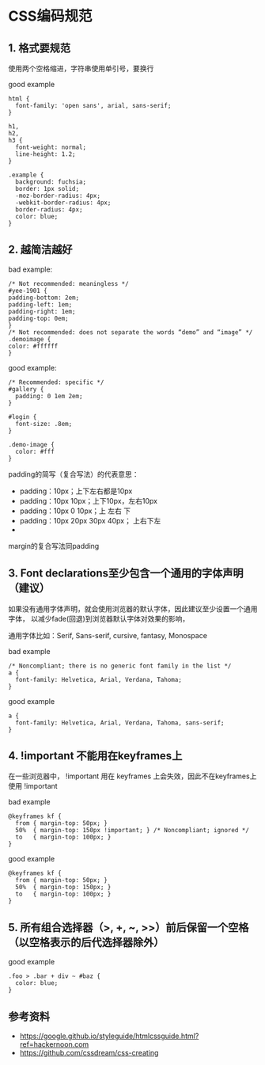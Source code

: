 # CSS编码规范
## 1. 格式要规范
使用两个空格缩进，字符串使用单引号，要换行

good example
```
html {
  font-family: 'open sans', arial, sans-serif;
}

h1,
h2,
h3 {
  font-weight: normal;
  line-height: 1.2;
}

.example {
  background: fuchsia;
  border: 1px solid;
  -moz-border-radius: 4px;
  -webkit-border-radius: 4px;
  border-radius: 4px;
  color: blue;
}
```

## 2. 越简洁越好
bad example:
```
/* Not recommended: meaningless */
#yee-1901 {
padding-bottom: 2em;
padding-left: 1em;
padding-right: 1em;
padding-top: 0em;
}
/* Not recommended: does not separate the words “demo” and “image” */
.demoimage {
color: #ffffff
}
```

good example:
```
/* Recommended: specific */
#gallery {
  padding: 0 1em 2em;
}

#login {
  font-size: .8em;
}

.demo-image {
  color: #fff
}
```

padding的简写（复合写法）的代表意思：
- padding：10px；上下左右都是10px
- padding：10px 10px；上下10px，左右10px
- padding：10px 0 10px；上 左右 下
- padding：10px 20px 30px 40px； 上右下左
- 
margin的复合写法同padding


## 3. Font declarations至少包含一个通用的字体声明（建议）
如果没有通用字体声明，就会使用浏览器的默认字体，因此建议至少设置一个通用字体，
以减少fade(回退)到浏览器默认字体对效果的影响，

通用字体比如：Serif, Sans-serif, cursive, fantasy, Monospace

bad example
```
/* Noncompliant; there is no generic font family in the list */
a {
  font-family: Helvetica, Arial, Verdana, Tahoma; 
}
```

good example
```
a {
  font-family: Helvetica, Arial, Verdana, Tahoma, sans-serif;
}
```

## 4. !important 不能用在keyframes上
在一些浏览器中， !important 用在 keyframes 上会失效，因此不在keyframes上使用
!important

bad example
```
@keyframes kf {
  from { margin-top: 50px; }
  50%  { margin-top: 150px !important; } /* Noncompliant; ignored */
  to   { margin-top: 100px; }
}
```

good example
```
@keyframes kf {
  from { margin-top: 50px; }
  50%  { margin-top: 150px; }
  to   { margin-top: 100px; }
}
```

## 5. 所有组合选择器（>, +, ~, >>）前后保留一个空格（以空格表示的后代选择器除外）
good example
```
.foo > .bar + div ~ #baz {
  color: blue;
}
```

## 参考资料
- https://google.github.io/styleguide/htmlcssguide.html?ref=hackernoon.com
- https://github.com/cssdream/css-creating